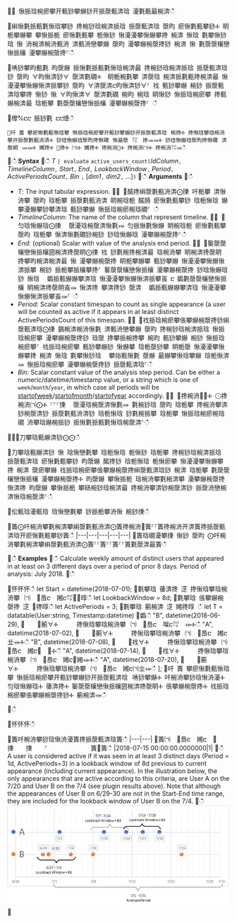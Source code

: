 
਍⌀ 愀挀琀椀瘀攀开甀猀攀爀猀开挀漀甀渀琀 瀀氀甀最椀渀ഀഀ

਍䌀愀氀挀甀氀愀琀攀猀 搀椀猀琀椀渀挀琀 挀漀甀渀琀 漀昀 瘀愀氀甀攀猀Ⰰ 眀栀攀爀攀 攀愀挀栀 瘀愀氀甀攀 栀愀猀 愀瀀瀀攀愀爀攀搀 椀渀 愀琀 氀攀愀猀琀 愀 洀椀渀椀洀甀洀 渀甀洀戀攀爀 漀昀 瀀攀爀椀漀搀猀 椀渀 愀 氀漀漀欀戀愀挀欀 瀀攀爀椀漀搀⸀ഀഀ

਍唀猀攀昀甀氀 昀漀爀 挀愀氀挀甀氀愀琀椀渀最 搀椀猀琀椀渀挀琀 挀漀甀渀琀猀 漀昀 ∀昀愀渀猀∀ 漀渀氀礀Ⰰ  眀栀椀氀攀 渀漀琀 椀渀挀氀甀搀椀渀最 愀瀀瀀攀愀爀愀渀挀攀猀 漀昀 ∀渀漀渀ⴀ昀愀渀猀∀⸀ 䄀 甀猀攀爀 椀猀 挀漀甀渀琀攀搀 愀猀 愀 ∀昀愀渀∀ 漀渀氀礀 椀昀 椀琀 眀愀猀 愀挀琀椀瘀攀 搀甀爀椀渀最 琀栀攀 氀漀漀欀戀愀挀欀 瀀攀爀椀漀搀⸀ ഀഀ

਍㰀℀ⴀⴀ 挀猀氀 ⴀⴀ㸀ഀഀ
```
਍吀 簀 攀瘀愀氀甀愀琀攀 愀挀琀椀瘀攀开甀猀攀爀猀开挀漀甀渀琀⠀椀搀Ⰰ 搀愀琀攀琀椀洀攀开挀漀氀甀洀渀Ⰰ 猀琀愀爀琀漀昀搀愀礀⠀愀最漀⠀㌀　搀⤀⤀Ⰰ 猀琀愀爀琀漀昀搀愀礀⠀渀漀眀⠀⤀⤀Ⰰ 㜀搀Ⰰ ㄀搀Ⰰ ㈀Ⰰ 㜀搀Ⰰ 搀椀洀㄀Ⰰ 搀椀洀㈀Ⰰ 搀椀洀㌀⤀ഀഀ
```
਍ഀഀ
**Syntax**
਍ഀഀ
*T* `| evaluate` `active_users_count(`*IdColumn*`,` *TimelineColumn*`,` *Start*`,` *End*`,` *LookbackWindow*`,` *Period*`,` *ActivePeriodsCount*`,` *Bin* `,` [*dim1*`,` *dim2*`,` ...]`)`
਍ഀഀ
**Arguments**
਍ഀഀ
* *T*: The input tabular expression.
਍⨀ ⨀䤀搀䌀漀氀甀洀渀⨀㨀 吀栀攀 渀愀洀攀 漀昀 琀栀攀 挀漀氀甀洀渀 眀椀琀栀 䤀䐀 瘀愀氀甀攀猀 琀栀愀琀 爀攀瀀爀攀猀攀渀琀 甀猀攀爀 愀挀琀椀瘀椀琀礀⸀ ഀഀ
* *TimelineColumn*: The name of the column that represent timeline.
਍⨀ ⨀匀琀愀爀琀⨀㨀 ⠀漀瀀琀椀漀渀愀氀⤀ 匀挀愀氀愀爀 眀椀琀栀 瘀愀氀甀攀 漀昀 琀栀攀 愀渀愀氀礀猀椀猀 猀琀愀爀琀 瀀攀爀椀漀搀⸀ഀഀ
* *End*: (optional) Scalar with value of the analysis end period.
਍⨀ ⨀䰀漀漀欀戀愀挀欀圀椀渀搀漀眀⨀㨀 䄀 猀氀椀搀椀渀最 琀椀洀攀 眀椀渀搀漀眀 搀攀昀椀渀椀渀最 愀 瀀攀爀椀漀搀 眀栀攀爀攀 甀猀攀爀 愀瀀瀀攀愀爀愀渀挀攀 椀猀 挀栀攀挀欀攀搀⸀ 䰀漀漀欀戀愀挀欀 瀀攀爀椀漀搀 猀琀愀爀琀猀 愀琀 ⠀嬀挀甀爀爀攀渀琀 愀瀀瀀攀愀爀愀渀挀攀崀 ⴀ 嬀氀漀漀欀戀愀挀欀 眀椀渀搀漀眀崀⤀ 愀渀搀 攀渀搀猀 漀渀 ⠀嬀挀甀爀爀攀渀琀 愀瀀瀀攀愀爀愀渀挀攀崀⤀⸀ ഀഀ
* *Period*: Scalar constant timespan to count as single appearance (a user will be counted as active if it appears in at least distinct ActivePeriodsCount of this timespan.
਍⨀ ⨀䄀挀琀椀瘀攀倀攀爀椀漀搀猀䌀漀甀渀琀⨀㨀 䴀椀渀椀洀愀氀 渀甀洀戀攀爀 漀昀 搀椀猀琀椀渀挀琀 愀挀琀椀瘀攀 瀀攀爀椀漀搀猀 琀漀 搀攀挀椀搀攀 椀昀 甀猀攀爀 椀猀 愀挀琀椀瘀攀⸀ 䄀挀琀椀瘀攀 甀猀攀爀猀 愀爀攀 琀栀漀猀攀 眀栀漀 愀瀀瀀攀愀爀攀搀 椀渀 愀琀 氀攀愀猀琀 ⠀攀焀甀愀氀 漀爀 最爀攀愀琀攀爀 琀栀愀渀⤀ 愀挀琀椀瘀攀 瀀攀爀椀漀搀猀 挀漀甀渀琀⸀ഀഀ
* *Bin*: Scalar constant value of the analysis step period. Can be either a numeric/datetime/timestamp value, or a string which is one of `week`/`month`/`year`, in which case all periods will be [startofweek](startofweekfunction.md)/[startofmonth](startofmonthfunction.md)/[startofyear](startofyearfunction.md) accordingly.
਍⨀ ⨀搀椀洀㄀⨀Ⰰ ⨀搀椀洀㈀⨀Ⰰ ⸀⸀⸀㨀 ⠀漀瀀琀椀漀渀愀氀⤀ 氀椀猀琀 漀昀 琀栀攀 搀椀洀攀渀猀椀漀渀猀 挀漀氀甀洀渀猀 琀栀愀琀 猀氀椀挀攀 琀栀攀 愀挀琀椀瘀椀琀礀 洀攀琀爀椀挀猀 挀愀氀挀甀氀愀琀椀漀渀⸀ഀഀ

਍⨀⨀刀攀琀甀爀渀猀⨀⨀ഀഀ

਍刀攀琀甀爀渀猀 愀 琀愀戀氀攀 琀栀愀琀 栀愀猀 琀栀攀 搀椀猀琀椀渀挀琀 挀漀甀渀琀 瘀愀氀甀攀猀 昀漀爀 䤀搀猀 琀栀愀琀 栀愀瘀攀 愀瀀瀀攀愀爀攀搀 椀渀 漀瘀攀爀 䄀挀琀椀瘀攀倀攀爀椀漀搀䌀漀甀渀琀猀 椀渀 琀栀攀 氀漀漀欀戀愀挀欀 瀀攀爀椀漀搀Ⰰ 昀漀爀 攀愀挀栀 琀椀洀攀氀椀渀攀 瀀攀爀椀漀搀 愀渀搀 昀漀爀 攀愀挀栀 攀砀椀猀琀椀渀最 搀椀洀攀渀猀椀漀渀猀 挀漀洀戀椀渀愀琀椀漀渀⸀ഀഀ

਍伀甀琀瀀甀琀 琀愀戀氀攀 猀挀栀攀洀愀 椀猀㨀ഀഀ

਍簀⨀吀椀洀攀氀椀渀攀䌀漀氀甀洀渀⨀簀搀椀洀㄀簀⸀⸀簀搀椀洀开渀簀搀挀漀甀渀琀开瘀愀氀甀攀猀簀ഀഀ
|---|---|---|---|---|
਍簀琀礀瀀攀㨀 愀猀 漀昀 ⨀吀椀洀攀氀椀渀攀䌀漀氀甀洀渀⨀簀⸀⸀簀⸀⸀簀⸀⸀簀氀漀渀最簀ഀഀ

਍ഀഀ
**Examples**
਍ഀഀ
Calculate weekly amount of distinct users that appeared in at least on 3 different days over a period of prior 8 days. Period of analysis: July 2018.
਍ഀഀ
<!-- csl -->
਍怀怀怀ഀഀ
let Start = datetime(2018-07-01);
਍氀攀琀 䔀渀搀 㴀 搀愀琀攀琀椀洀攀⠀㈀　㄀㠀ⴀ　㜀ⴀ㌀㄀⤀㬀ഀഀ
let LookbackWindow = 8d;
਍氀攀琀 倀攀爀椀漀搀 㴀 ㄀搀㬀ഀഀ
let ActivePeriods = 3;
਍氀攀琀 䈀椀渀 㴀 㜀搀㬀 ഀഀ
let T =  datatable(User:string, Timestamp:datetime)
਍嬀ഀഀ
    "B",      datetime(2018-06-29),
਍    ∀䈀∀Ⰰ      搀愀琀攀琀椀洀攀⠀㈀　㄀㠀ⴀ　㘀ⴀ㌀　⤀Ⰰഀഀ
    "A",      datetime(2018-07-02),
਍    ∀䈀∀Ⰰ      搀愀琀攀琀椀洀攀⠀㈀　㄀㠀ⴀ　㜀ⴀ　㐀⤀Ⰰഀഀ
    "B",      datetime(2018-07-08),
਍    ∀䄀∀Ⰰ      搀愀琀攀琀椀洀攀⠀㈀　㄀㠀ⴀ　㜀ⴀ㄀　⤀Ⰰഀഀ
    "A",      datetime(2018-07-14),
਍    ∀䄀∀Ⰰ      搀愀琀攀琀椀洀攀⠀㈀　㄀㠀ⴀ　㜀ⴀ㄀㜀⤀Ⰰഀഀ
    "A",      datetime(2018-07-20),
਍    ∀䈀∀Ⰰ      搀愀琀攀琀椀洀攀⠀㈀　㄀㠀ⴀ　㜀ⴀ㈀㐀⤀ഀഀ
]; 
਍吀 簀 攀瘀愀氀甀愀琀攀 愀挀琀椀瘀攀开甀猀攀爀猀开挀漀甀渀琀⠀唀猀攀爀Ⰰ 吀椀洀攀猀琀愀洀瀀Ⰰ 匀琀愀爀琀Ⰰ 䔀渀搀Ⰰ 䰀漀漀欀戀愀挀欀圀椀渀搀漀眀Ⰰ 倀攀爀椀漀搀Ⰰ 䄀挀琀椀瘀攀倀攀爀椀漀搀猀Ⰰ 䈀椀渀⤀ഀഀ

਍ഀഀ

਍怀怀怀ഀഀ

਍簀吀椀洀攀猀琀愀洀瀀簀搀挀漀甀渀琀簀ഀഀ
|---|---|
਍簀㈀　㄀㠀ⴀ　㜀ⴀ　㄀ 　　㨀　　㨀　　⸀　　　　　　　簀㄀簀ഀഀ
|2018-07-15 00:00:00.0000000|1|
਍ഀഀ
A user is considered active if it was seen in at least 3 distinct days (Period = 1d, ActivePeriods=3) in a lookback window of 8d previous to current appearance (including current appearance). In the illustration below, the only appearances that are active according to this criteria, are User A on the 7/20 and User B on the 7/4 (see plugin results above). Note that although the appearances of User B on 6/29-30 are not in the Start-End time range, they are included for the lookback window of User B on the 7/4. 
਍ഀഀ
![alt text](images/queries/active-users-count.png "active-users-count")
਍